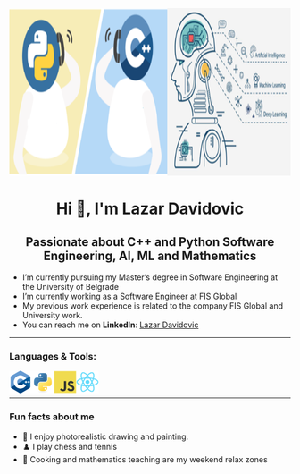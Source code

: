 <p align="center">
  <img src="assets/github.png" alt="Profile picture" width="800" height="300"/>
</p>
<h1 align="center"><strong>Hi 👋, I'm Lazar Davidovic</strong></h1>
<h2 align="center"><strong>Passionate about C++ and Python Software Engineering, AI, ML and Mathematics</strong></h2>


- I’m currently pursuing my Master’s degree in Software Engineering at the University of Belgrade
- I’m currently working as a Software Engineer at FIS Global
- My previous work experience is related to the company FIS Global and University work.
- You can reach me on **LinkedIn**: [Lazar Davidovic](https://www.linkedin.com/in/lazar-davidovi%C4%87-831887233/)

---

### Languages & Tools:

<img align="left" alt="C++" width="40px" src="https://raw.githubusercontent.com/devicons/devicon/master/icons/cplusplus/cplusplus-original.svg" />
<img align="left" alt="Python" width="40px" src="https://raw.githubusercontent.com/devicons/devicon/master/icons/python/python-original.svg" />
<img align="left" alt="JavaScript" width="40px" src="https://raw.githubusercontent.com/devicons/devicon/master/icons/javascript/javascript-original.svg" />
<img align="left" alt="React" width="40px" src="https://raw.githubusercontent.com/devicons/devicon/master/icons/react/react-original.svg" />
<br><br>

---

### Fun facts about me

- 🎨 I enjoy photorealistic drawing and painting.
- ♟️ I play chess and tennis
- 🍳 Cooking and mathematics teaching are my weekend relax zones

